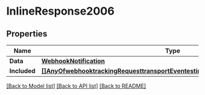 # InlineResponse2006

## Properties

Name | Type | Description | Notes
------------ | ------------- | ------------- | -------------
**Data** | [**WebhookNotification**](webhook_notification.md) |  | [optional] 
**Included** | [**[]AnyOfwebhooktrackingRequesttransportEventestimatedEventcontainerUpdatedEvent**](anyOf&lt;webhook,tracking_request,transport_event,estimated_event,container_updated_event&gt;.md) |  | [optional] 

[[Back to Model list]](../README.md#documentation-for-models) [[Back to API list]](../README.md#documentation-for-api-endpoints) [[Back to README]](../README.md)


